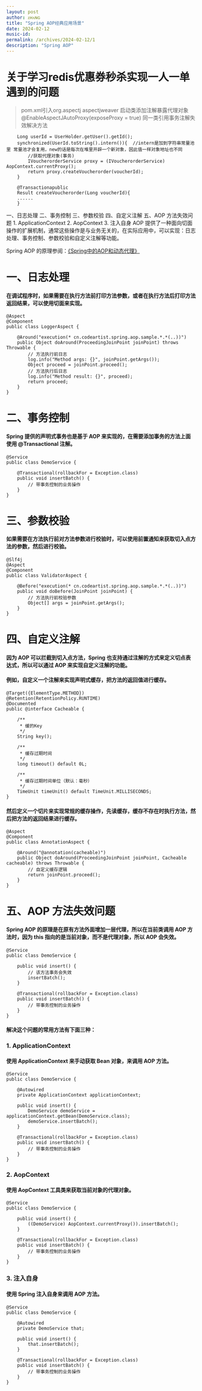 ```yaml
---
layout: post
author: ᴢʜᴀɴɢ
title: "Spring AOP经典应用场景"
date: 2024-02-12
music-id: 
permalink: /archives/2024-02-12/1
description: "Spring AOP"
---
```


# 关于学习redis优惠券秒杀实现一人一单遇到的问题
> pom.xml引入org.aspectj aspectjweaver
启动类添加注解暴露代理对象@EnableAspectJAutoProxy(exposeProxy = true)
同一类引用事务注解失效解决方法
```
	Long userId = UserHolder.getUser().getId();
	synchronized(UserId.toString().intern()){  //intern是加到字符串常量池里 常量池才会复用，new的话是每次在堆里开辟一个新对象，因此值一样对象地址也不同
		//获取代理对象(事务)
		IVoucherorderService proxy = (IVoucherorderService) AopContext.currentProxy();
		return proxy.createVoucherorder(voucherId);
	}

	@Transactionapublic 
	Result createVoucherorder(Long voucherId){
	......
	}
```

一、日志处理
二、事务控制
三、参数校验
四、自定义注解
五、AOP 方法失效问题
    1. ApplicationContext
    2. AopContext
    3. 注入自身
AOP 提供了一种面向切面操作的扩展机制，通常这些操作是与业务无关的，在实际应用中，可以实现：日志处理、事务控制、参数校验和自定义注解等功能。

Spring AOP 的原理参阅：[《Spring中的AOP和动态代理》](https://mp.weixin.qq.com/s?__biz=MzU1MzQ0NjU0Ng==&mid=2247485294&idx=1&sn=bf931565df839c98ff12b1bfdd14f89f&scene=21#wechat_redirect)
# 一、日志处理
#### 在调试程序时，如果需要在执行方法前打印方法参数，或者在执行方法后打印方法返回结果，可以使用切面来实现。
```@Slf4j
@Aspect
@Component
public class LoggerAspect {
 
    @Around("execution(* cn.codeartist.spring.aop.sample.*.*(..))")
    public Object doAround(ProceedingJoinPoint joinPoint) throws Throwable {
        // 方法执行前日志
        log.info("Method args: {}", joinPoint.getArgs());
        Object proceed = joinPoint.proceed();
        // 方法执行后日志
        log.info("Method result: {}", proceed);
        return proceed;
    }
}
```
# 二、事务控制
#### Spring 提供的声明式事务也是基于 AOP 来实现的，在需要添加事务的方法上面使用 @Transactional 注解。
```
@Service
public class DemoService {
 
    @Transactional(rollbackFor = Exception.class)
    public void insertBatch() {
        // 带事务控制的业务操作
    }
}
```
# 三、参数校验
#### 如果需要在方法执行前对方法参数进行校验时，可以使用前置通知来获取切入点方法的参数，然后进行校验。
```
@Slf4j
@Aspect
@Component
public class ValidatorAspect {
 
    @Before("execution(* cn.codeartist.spring.aop.sample.*.*(..))")
    public void doBefore(JoinPoint joinPoint) {
        // 方法执行前校验参数
        Object[] args = joinPoint.getArgs();
    }
}
```
# 四、自定义注解
#### 因为 AOP 可以拦截到切入点方法，Spring 也支持通过注解的方式来定义切点表达式，所以可以通过 AOP 来实现自定义注解的功能。
#### 例如，自定义一个注解来实现声明式缓存，把方法的返回值进行缓存。
```
@Target({ElementType.METHOD})
@Retention(RetentionPolicy.RUNTIME)
@Documented
public @interface Cacheable {
 
    /**
     * 缓的Key
     */
    String key();
 
    /**
     * 缓存过期时间
     */
    long timeout() default 0L;
 
    /**
     * 缓存过期时间单位（默认：毫秒）
     */
    TimeUnit timeUnit() default TimeUnit.MILLISECONDS;
}
```
#### 然后定义一个切片来实现常规的缓存操作，先读缓存，缓存不存在时执行方法，然后把方法的返回结果进行缓存。
```
@Aspect
@Component
public class AnnotationAspect {
 
    @Around("@annotation(cacheable)")
    public Object doAround(ProceedingJoinPoint joinPoint, Cacheable cacheable) throws Throwable {
        // 自定义缓存逻辑
        return joinPoint.proceed();
    }
}
```
# 五、AOP 方法失效问题
#### Spring AOP 的原理是在原有方法外面增加一层代理，所以在当前类调用 AOP 方法时，因为 this 指向的是当前对象，而不是代理对象，所以 AOP 会失效。
```
@Service
public class DemoService {
 
    public void insert() {
        // 该方法事务会失效
        insertBatch();
    }
 
    @Transactional(rollbackFor = Exception.class)
    public void insertBatch() {
        // 带事务控制的业务操作
    }
}
```
#### 解决这个问题的常用方法有下面三种：
### 1. ApplicationContext
#### 使用 ApplicationContext 来手动获取 Bean 对象，来调用 AOP 方法。
```
@Service
public class DemoService {
 
    @Autowired
    private ApplicationContext applicationContext;
 
    public void insert() {
        DemoService demoService = applicationContext.getBean(DemoService.class);
        demoService.insertBatch();
    }
 
    @Transactional(rollbackFor = Exception.class)
    public void insertBatch() {
        // 带事务控制的业务操作
    }
}
```
### 2. AopContext
#### 使用 AopContext 工具类来获取当前对象的代理对象。

```
@Service
public class DemoService {
 
    public void insert() {
        ((DemoService) AopContext.currentProxy()).insertBatch();
    }
 
    @Transactional(rollbackFor = Exception.class)
    public void insertBatch() {
        // 带事务控制的业务操作
    }
}
```
### 3. 注入自身
#### 使用 Spring 注入自身来调用 AOP 方法。
```
@Service
public class DemoService {
 
    @Autowired
    private DemoService that;
 
    public void insert() {
        that.insertBatch();
    }
 
    @Transactional(rollbackFor = Exception.class)
    public void insertBatch() {
        // 带事务控制的业务操作
    }
}
```
